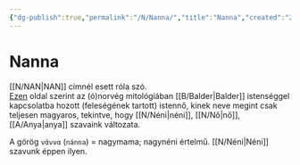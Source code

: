 ```yaml
---
{"dg-publish":true,"permalink":"/N/Nanna/","title":"Nanna","created":"2025-08-17T00:37","updated":"2025-08-17T00:38"}
---
```



# Nanna

[[N/NAN\|NAN]] címnél esett róla szó.  
[Ezen](https://en.wikipedia.org/wiki/Nanna_(Norse_deity)) oldal szerint az (ó)norvég mitológiában [[B/Balder\|Balder]] istenséggel kapcsolatba hozott (feleségének tartott) istennő, kinek neve megint csak teljesen magyaros, tekintve, hogy [[N/Néni\|néni]], [[N/Nő\|nő]], [[A/Anya\|anya]] szavaink változata.  

A görög `νάννα` (`nánna`) = nagymama; nagynéni értelmű. [[N/Néni\|Néni]] szavunk éppen ilyen.  